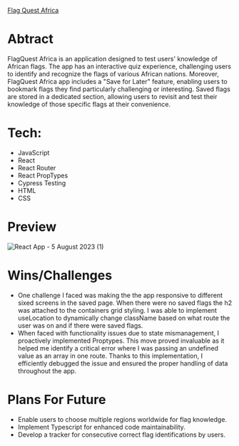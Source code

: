 [Flag Quest Africa](https://flag-quest-africa-9it44wc9z-elise-jones.vercel.app)

# Abtract
FlagQuest Africa is an application designed to test users' knowledge of African flags. The app has an interactive quiz experience, challenging users to identify and recognize the flags of various African nations. Moreover, FlagQuest Africa app includes a "Save for Later" feature, enabling users to bookmark flags they find particularly challenging or interesting. Saved flags are stored in a dedicated section, allowing users to revisit and test their knowledge of those specific flags at their convenience.

# Tech:
- JavaScript
- React
- React Router
- React PropTypes
- Cypress Testing
- HTML
- CSS
# Preview 
![React App - 5 August 2023 (1)](https://user-images.githubusercontent.com/119144613/258616645-d197be1f-db02-4328-9d37-ffd3f751d93d.gif)

# Wins/Challenges
- One challenge I faced was making the the app responsive to different sixed screens in the saved page. When there were no saved flags the h2 was attached to the containers grid styling. I was able to implement useLocation to dynamically change className based on what route the user was on and if there were saved flags.
- When faced with functionality issues due to state mismanagement, I proactively implemented Proptypes. This move proved invaluable as it helped me identify a critical error where I was passing an undefined value as an array in one route. Thanks to this implementation, I efficiently debugged the issue and ensured the proper handling of data throughout the app.

# Plans For Future
- Enable users to choose multiple regions worldwide for flag knowledge.
- Implement Typescript for enhanced code maintainability.
- Develop a tracker for consecutive correct flag identifications by users.


